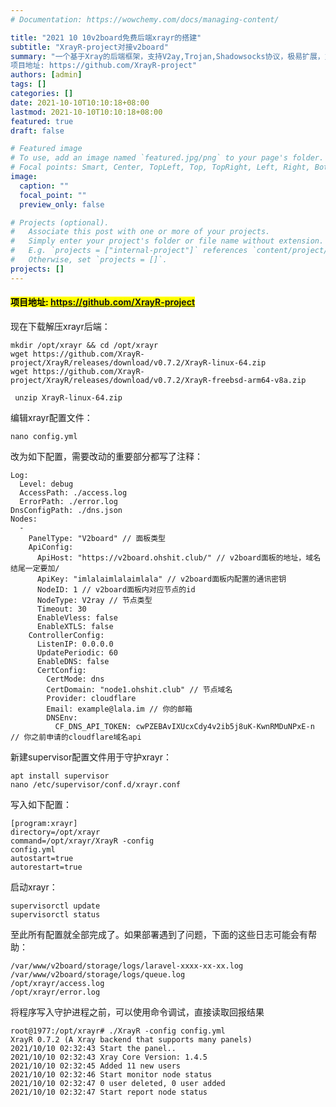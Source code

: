 ```yaml
---
# Documentation: https://wowchemy.com/docs/managing-content/

title: "2021 10 10v2board免费后端xrayr的搭建"
subtitle: "XrayR-project对接v2board"
summary: "一个基于Xray的后端框架，支持V2ay,Trojan,Shadowsocks协议，极易扩展，支持多面板对接。
项目地址: https://github.com/XrayR-project"
authors: [admin]
tags: []
categories: []
date: 2021-10-10T10:10:18+08:00
lastmod: 2021-10-10T10:10:18+08:00
featured: true
draft: false

# Featured image
# To use, add an image named `featured.jpg/png` to your page's folder.
# Focal points: Smart, Center, TopLeft, Top, TopRight, Left, Right, BottomLeft, Bottom, BottomRight.
image:
  caption: ""
  focal_point: ""
  preview_only: false

# Projects (optional).
#   Associate this post with one or more of your projects.
#   Simply enter your project's folder or file name without extension.
#   E.g. `projects = ["internal-project"]` references `content/project/deep-learning/index.md`.
#   Otherwise, set `projects = []`.
projects: []
---
```



#### <mark>项目地址: https://github.com/XrayR-project<mark>

现在下载解压xrayr后端：

```
mkdir /opt/xrayr && cd /opt/xrayr
wget https://github.com/XrayR-project/XrayR/releases/download/v0.7.2/XrayR-linux-64.zip
wget https://github.com/XrayR-project/XrayR/releases/download/v0.7.2/XrayR-freebsd-arm64-v8a.zip

 unzip XrayR-linux-64.zip
```

编辑xrayr配置文件：
```
nano config.yml
```

改为如下配置，需要改动的重要部分都写了注释：

```
Log:
  Level: debug
  AccessPath: ./access.log
  ErrorPath: ./error.log
DnsConfigPath: ./dns.json
Nodes:
  -
    PanelType: "V2board" // 面板类型
    ApiConfig:
      ApiHost: "https://v2board.ohshit.club/" // v2board面板的地址，域名结尾一定要加/
      ApiKey: "imlalaimlalaimlala" // v2board面板内配置的通讯密钥
      NodeID: 1 // v2board面板内对应节点的id
      NodeType: V2ray // 节点类型
      Timeout: 30
      EnableVless: false
      EnableXTLS: false
    ControllerConfig:
      ListenIP: 0.0.0.0
      UpdatePeriodic: 60
      EnableDNS: false
      CertConfig:
        CertMode: dns
        CertDomain: "node1.ohshit.club" // 节点域名
        Provider: cloudflare
        Email: example@lala.im // 你的邮箱
        DNSEnv:
          CF_DNS_API_TOKEN: cwPZEBAvIXUcxCdy4v2ib5j8uK-KwnRMDuNPxE-n // 你之前申请的cloudflare域名api
```


 新建supervisor配置文件用于守护xrayr：     
  ```
  apt install supervisor
  nano /etc/supervisor/conf.d/xrayr.conf
  ```

  写入如下配置：
  ```
  [program:xrayr]
directory=/opt/xrayr
command=/opt/xrayr/XrayR -config
config.yml
autostart=true
autorestart=true
```

启动xrayr：
```
supervisorctl update
supervisorctl status
```

至此所有配置就全部完成了。如果部署遇到了问题，下面的这些日志可能会有帮助：
```
/var/www/v2board/storage/logs/laravel-xxxx-xx-xx.log
/var/www/v2board/storage/logs/queue.log
/opt/xrayr/access.log
/opt/xrayr/error.log
```
将程序写入守护进程之前，可以使用命令调试，直接读取回报结果
```
root@1977:/opt/xrayr# ./XrayR -config config.yml
XrayR 0.7.2 (A Xray backend that supports many panels)
2021/10/10 02:32:43 Start the panel..
2021/10/10 02:32:43 Xray Core Version: 1.4.5
2021/10/10 02:32:45 Added 11 new users
2021/10/10 02:32:46 Start monitor node status
2021/10/10 02:32:47 0 user deleted, 0 user added
2021/10/10 02:32:47 Start report node status
```   
